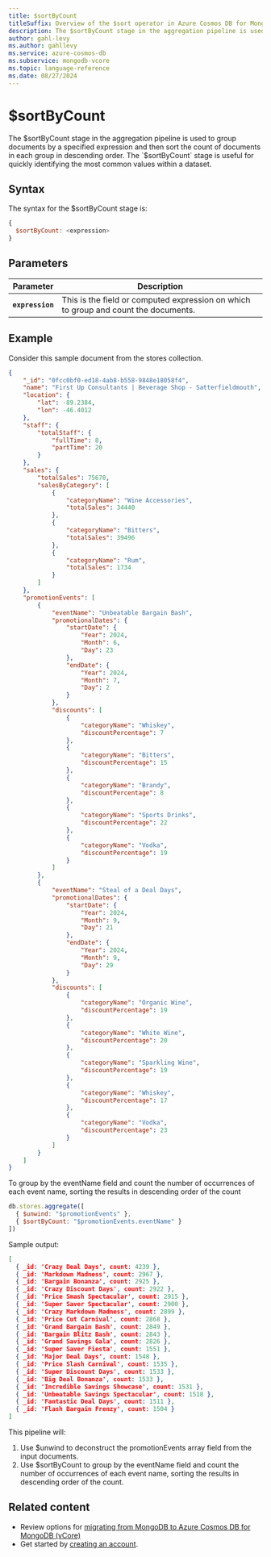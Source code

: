 ```yaml
---
title: $sortByCount
titleSuffix: Overview of the $sort operator in Azure Cosmos DB for MongoDB vCore
description: The $sortByCount stage in the aggregation pipeline is used to group documents by a specified expression and then sort the count of documents in each group in descending order.
author: gahl-levy
ms.author: gahllevy
ms.service: azure-cosmos-db
ms.subservice: mongodb-vcore
ms.topic: language-reference
ms.date: 08/27/2024
---
```


# $sortByCount
The $sortByCount stage in the aggregation pipeline is used to group documents by a specified expression and then sort the count of documents in each group in descending order. The `$sortByCount` stage is useful for quickly identifying the most common values within a dataset.

## Syntax
The syntax for the $sortByCount stage is:

```javascript
{
  $sortByCount: <expression>
}
```

## Parameters

| Parameter | Description |
| --- | --- |
| **`expression`** | This is the field or computed expression on which to group and count the documents. |

## Example
Consider this sample document from the stores collection.

```json
{
    "_id": "0fcc0bf0-ed18-4ab8-b558-9848e18058f4",
    "name": "First Up Consultants | Beverage Shop - Satterfieldmouth",
    "location": {
        "lat": -89.2384,
        "lon": -46.4012
    },
    "staff": {
        "totalStaff": {
            "fullTime": 8,
            "partTime": 20
        }
    },
    "sales": {
        "totalSales": 75670,
        "salesByCategory": [
            {
                "categoryName": "Wine Accessories",
                "totalSales": 34440
            },
            {
                "categoryName": "Bitters",
                "totalSales": 39496
            },
            {
                "categoryName": "Rum",
                "totalSales": 1734
            }
        ]
    },
    "promotionEvents": [
        {
            "eventName": "Unbeatable Bargain Bash",
            "promotionalDates": {
                "startDate": {
                    "Year": 2024,
                    "Month": 6,
                    "Day": 23
                },
                "endDate": {
                    "Year": 2024,
                    "Month": 7,
                    "Day": 2
                }
            },
            "discounts": [
                {
                    "categoryName": "Whiskey",
                    "discountPercentage": 7
                },
                {
                    "categoryName": "Bitters",
                    "discountPercentage": 15
                },
                {
                    "categoryName": "Brandy",
                    "discountPercentage": 8
                },
                {
                    "categoryName": "Sports Drinks",
                    "discountPercentage": 22
                },
                {
                    "categoryName": "Vodka",
                    "discountPercentage": 19
                }
            ]
        },
        {
            "eventName": "Steal of a Deal Days",
            "promotionalDates": {
                "startDate": {
                    "Year": 2024,
                    "Month": 9,
                    "Day": 21
                },
                "endDate": {
                    "Year": 2024,
                    "Month": 9,
                    "Day": 29
                }
            },
            "discounts": [
                {
                    "categoryName": "Organic Wine",
                    "discountPercentage": 19
                },
                {
                    "categoryName": "White Wine",
                    "discountPercentage": 20
                },
                {
                    "categoryName": "Sparkling Wine",
                    "discountPercentage": 19
                },
                {
                    "categoryName": "Whiskey",
                    "discountPercentage": 17
                },
                {
                    "categoryName": "Vodka",
                    "discountPercentage": 23
                }
            ]
        }
    ]
}
```
To group by the eventName field and count the number of occurrences of each event name, sorting the results in descending order of the count

```javascript
db.stores.aggregate([
  { $unwind: "$promotionEvents" },
  { $sortByCount: "$promotionEvents.eventName" }
])
```
Sample output:

```json
[
  { _id: 'Crazy Deal Days', count: 4239 },
  { _id: 'Markdown Madness', count: 2967 },
  { _id: 'Bargain Bonanza', count: 2925 },
  { _id: 'Crazy Discount Days', count: 2922 },
  { _id: 'Price Smash Spectacular', count: 2915 },
  { _id: 'Super Saver Spectacular', count: 2900 },
  { _id: 'Crazy Markdown Madness', count: 2899 },
  { _id: 'Price Cut Carnival', count: 2868 },
  { _id: 'Grand Bargain Bash', count: 2849 },
  { _id: 'Bargain Blitz Bash', count: 2843 },
  { _id: 'Grand Savings Gala', count: 2826 },
  { _id: 'Super Saver Fiesta', count: 1551 },
  { _id: 'Major Deal Days', count: 1548 },
  { _id: 'Price Slash Carnival', count: 1535 },
  { _id: 'Super Discount Days', count: 1533 },
  { _id: 'Big Deal Bonanza', count: 1533 },
  { _id: 'Incredible Savings Showcase', count: 1531 },
  { _id: 'Unbeatable Savings Spectacular', count: 1518 },
  { _id: 'Fantastic Deal Days', count: 1511 },
  { _id: 'Flash Bargain Frenzy', count: 1504 }
]
```

This pipeline will: 
1. Use $unwind to deconstruct the promotionEvents array field from the input documents.
1. Use $sortByCount to group by the eventName field and count the number of occurrences of each event name, sorting the results in descending order of the count.


## Related content

- Review options for [migrating from MongoDB to Azure Cosmos DB for MongoDB (vCore)](../../migration-options.md)
- Get started by [creating an account](../../quickstart-portal.md).